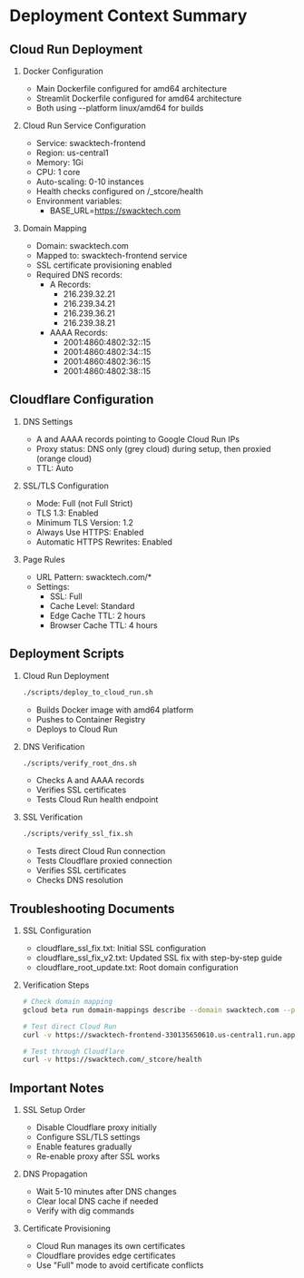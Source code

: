# Deployment Context Summary

## Cloud Run Deployment

1. Docker Configuration
   - Main Dockerfile configured for amd64 architecture
   - Streamlit Dockerfile configured for amd64 architecture
   - Both using --platform linux/amd64 for builds

2. Cloud Run Service Configuration
   - Service: swacktech-frontend
   - Region: us-central1
   - Memory: 1Gi
   - CPU: 1 core
   - Auto-scaling: 0-10 instances
   - Health checks configured on /_stcore/health
   - Environment variables:
     * BASE_URL=https://swacktech.com

3. Domain Mapping
   - Domain: swacktech.com
   - Mapped to: swacktech-frontend service
   - SSL certificate provisioning enabled
   - Required DNS records:
     * A Records:
       - 216.239.32.21
       - 216.239.34.21
       - 216.239.36.21
       - 216.239.38.21
     * AAAA Records:
       - 2001:4860:4802:32::15
       - 2001:4860:4802:34::15
       - 2001:4860:4802:36::15
       - 2001:4860:4802:38::15

## Cloudflare Configuration

1. DNS Settings
   - A and AAAA records pointing to Google Cloud Run IPs
   - Proxy status: DNS only (grey cloud) during setup, then proxied (orange cloud)
   - TTL: Auto

2. SSL/TLS Configuration
   - Mode: Full (not Full Strict)
   - TLS 1.3: Enabled
   - Minimum TLS Version: 1.2
   - Always Use HTTPS: Enabled
   - Automatic HTTPS Rewrites: Enabled

3. Page Rules
   - URL Pattern: swacktech.com/*
   - Settings:
     * SSL: Full
     * Cache Level: Standard
     * Edge Cache TTL: 2 hours
     * Browser Cache TTL: 4 hours

## Deployment Scripts

1. Cloud Run Deployment
   ```bash
   ./scripts/deploy_to_cloud_run.sh
   ```
   - Builds Docker image with amd64 platform
   - Pushes to Container Registry
   - Deploys to Cloud Run

2. DNS Verification
   ```bash
   ./scripts/verify_root_dns.sh
   ```
   - Checks A and AAAA records
   - Verifies SSL certificates
   - Tests Cloud Run health endpoint

3. SSL Verification
   ```bash
   ./scripts/verify_ssl_fix.sh
   ```
   - Tests direct Cloud Run connection
   - Tests Cloudflare proxied connection
   - Verifies SSL certificates
   - Checks DNS resolution

## Troubleshooting Documents

1. SSL Configuration
   - cloudflare_ssl_fix.txt: Initial SSL configuration
   - cloudflare_ssl_fix_v2.txt: Updated SSL fix with step-by-step guide
   - cloudflare_root_update.txt: Root domain configuration

2. Verification Steps
   ```bash
   # Check domain mapping
   gcloud beta run domain-mappings describe --domain swacktech.com --platform managed --region us-central1

   # Test direct Cloud Run
   curl -v https://swacktech-frontend-330135650610.us-central1.run.app/_stcore/health

   # Test through Cloudflare
   curl -v https://swacktech.com/_stcore/health
   ```

## Important Notes

1. SSL Setup Order
   - Disable Cloudflare proxy initially
   - Configure SSL/TLS settings
   - Enable features gradually
   - Re-enable proxy after SSL works

2. DNS Propagation
   - Wait 5-10 minutes after DNS changes
   - Clear local DNS cache if needed
   - Verify with dig commands

3. Certificate Provisioning
   - Cloud Run manages its own certificates
   - Cloudflare provides edge certificates
   - Use "Full" mode to avoid certificate conflicts